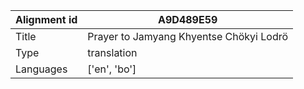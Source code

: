 |Alignment id | A9D489E59
| --- | --- 
|Title | Prayer to Jamyang Khyentse Chökyi Lodrö 
|Type | translation
|Languages | ['en', 'bo']
